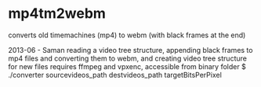 mp4tm2webm
==========

converts old timemachines (mp4) to webm (with black frames at the end)

2013-06 - Saman
reading a video tree structure, appending black frames to mp4 files
and converting them to webm, and creating video tree structure for new files
requires ffmpeg and vpxenc, accessible from binary folder
$ ./converter sourcevideos_path destvideos_path targetBitsPerPixel
